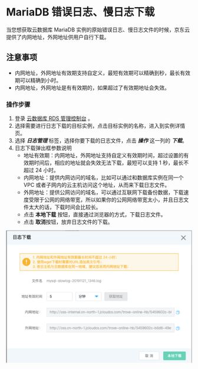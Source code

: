 # MariaDB 错误日志、慢日志下载
当您想获取云数据库 MariaDB 实例的原始错误日志、慢日志文件的时候，京东云提供了内网地址，外网地址供用户自行下载。

## 注意事项
* 内网地址，外网地址有效期支持自定义，最短有效期可以精确到秒，最长有效期可以精确到小时。
* 内网地址，外网地址是有有效期的，如果超过了有效期地址会失效。

### 操作步骤
1. 登录 [云数据库 RDS 管理控制台](https://rds-console.jdcloud.com/database) 。
2. 选择需要进行日志下载的目标实例，点击目标实例的名称，进入到实例详情页。
3. 选择 ***日志管理*** 标签，选择你要下载的日志文件，点击 ***操作*** 这一列的 ***下载***。
4. 日志下载弹出框参数说明
    * 地址有效期：内网地址，外网地址支持自定义有效期时间，超过设置的有效期时间后，相应的地址就会失效无法下载，最短可以支持 1 秒，最长不超过 24 小时。
    * 内网地址：提供内网访问的域名，比如可以通过和数据库实例在同一个 VPC 或者子网内的云主机访问这个地址，从而来下载日志文件。
    * 外网地址：提供公网访问的域名，可以通过互联网下载备份数据，下载速度受限于公网的网络带宽，所以如果你的公网网络带宽太小，并且日志文件太大的话，下载时间会比较长。
    * 点击 **本地下载** 按钮，直接通过浏览器的方式，下载日志文件。
    * 点击 **取消**按钮，放弃日志文件的下载。

![截图](../../../../../../image/RDS/log-download.jpg)

